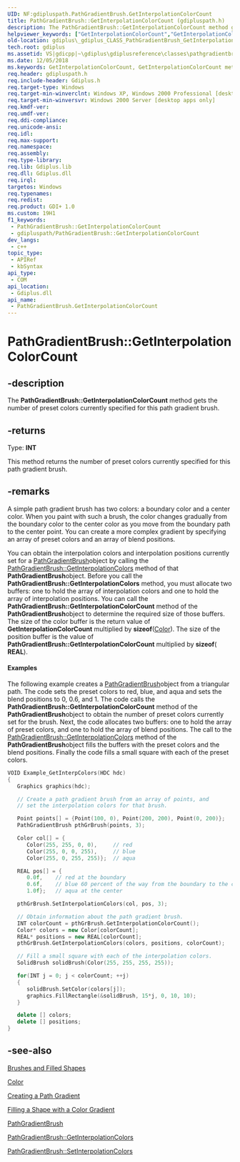 ```yaml
---
UID: NF:gdipluspath.PathGradientBrush.GetInterpolationColorCount
title: PathGradientBrush::GetInterpolationColorCount (gdipluspath.h)
description: The PathGradientBrush::GetInterpolationColorCount method gets the number of preset colors currently specified for this path gradient brush.
helpviewer_keywords: ["GetInterpolationColorCount","GetInterpolationColorCount method [GDI+]","GetInterpolationColorCount method [GDI+]","PathGradientBrush class","PathGradientBrush class [GDI+]","GetInterpolationColorCount method","PathGradientBrush.GetInterpolationColorCount","PathGradientBrush::GetInterpolationColorCount","_gdiplus_CLASS_PathGradientBrush_GetInterpolationColorCount_","gdiplus._gdiplus_CLASS_PathGradientBrush_GetInterpolationColorCount_"]
old-location: gdiplus\_gdiplus_CLASS_PathGradientBrush_GetInterpolationColorCount_.htm
tech.root: gdiplus
ms.assetid: VS|gdicpp|~\gdiplus\gdiplusreference\classes\pathgradientbrushclass\pathgradientbrushmethods\getinterpolationcolorcount_80.htm
ms.date: 12/05/2018
ms.keywords: GetInterpolationColorCount, GetInterpolationColorCount method [GDI+], GetInterpolationColorCount method [GDI+],PathGradientBrush class, PathGradientBrush class [GDI+],GetInterpolationColorCount method, PathGradientBrush.GetInterpolationColorCount, PathGradientBrush::GetInterpolationColorCount, _gdiplus_CLASS_PathGradientBrush_GetInterpolationColorCount_, gdiplus._gdiplus_CLASS_PathGradientBrush_GetInterpolationColorCount_
req.header: gdipluspath.h
req.include-header: Gdiplus.h
req.target-type: Windows
req.target-min-winverclnt: Windows XP, Windows 2000 Professional [desktop apps only]
req.target-min-winversvr: Windows 2000 Server [desktop apps only]
req.kmdf-ver: 
req.umdf-ver: 
req.ddi-compliance: 
req.unicode-ansi: 
req.idl: 
req.max-support: 
req.namespace: 
req.assembly: 
req.type-library: 
req.lib: Gdiplus.lib
req.dll: Gdiplus.dll
req.irql: 
targetos: Windows
req.typenames: 
req.redist: 
req.product: GDI+ 1.0
ms.custom: 19H1
f1_keywords:
 - PathGradientBrush::GetInterpolationColorCount
 - gdipluspath/PathGradientBrush::GetInterpolationColorCount
dev_langs:
 - c++
topic_type:
 - APIRef
 - kbSyntax
api_type:
 - COM
api_location:
 - Gdiplus.dll
api_name:
 - PathGradientBrush.GetInterpolationColorCount
---
```


# PathGradientBrush::GetInterpolationColorCount


## -description

The <b>PathGradientBrush::GetInterpolationColorCount</b> method gets the number of preset colors currently specified for this path gradient brush.



## -returns

Type: <b>INT</b>

This method returns the number of preset colors currently specified for this path gradient brush.

## -remarks

A simple path gradient brush has two colors: a boundary color and a center color. When you paint with such a brush, the color changes gradually from the boundary color to the center color as you move from the boundary path to the center point. You can create a more complex gradient by specifying an array of preset colors and an array of blend positions.

You can obtain the interpolation colors and interpolation positions currently set for a 
				<a href="/windows/desktop/api/gdipluspath/nl-gdipluspath-pathgradientbrush">PathGradientBrush</a>object by calling the <a href="/windows/desktop/api/gdipluspath/nf-gdipluspath-pathgradientbrush-getinterpolationcolors">PathGradientBrush::GetInterpolationColors</a> method of that 
				<b>PathGradientBrush</b>object. Before you call the <b>PathGradientBrush::GetInterpolationColors</b> method, you must allocate two buffers: one to hold the array of interpolation colors and one to hold the array of interpolation positions. You can call the <b>PathGradientBrush::GetInterpolationColorCount</b> method of the 
				<b>PathGradientBrush</b>object to determine the required size of those buffers. The size of the color buffer is the return value of <b>GetInterpolationColorCount</b> multiplied by 
				<b>sizeof</b>(<a href="/windows/desktop/api/gdipluscolor/nl-gdipluscolor-color">Color</a>). The size of the position buffer is the value of <b>PathGradientBrush::GetInterpolationColorCount</b> multiplied by 
				<b>sizeof</b>(
				<b>REAL</b>).


#### Examples



The following example creates a 
						<a href="/windows/desktop/api/gdipluspath/nl-gdipluspath-pathgradientbrush">PathGradientBrush</a>object from a triangular path. The code sets the preset colors to red, blue, and aqua and sets the blend positions to 0, 0.6, and 1. The code calls the <b>PathGradientBrush::GetInterpolationColorCount</b> method of the 
						<b>PathGradientBrush</b>object to obtain the number of preset colors currently set for the brush. Next, the code allocates two buffers: one to hold the array of preset colors, and one to hold the array of blend positions. The call to the <a href="/windows/desktop/api/gdipluspath/nf-gdipluspath-pathgradientbrush-getinterpolationcolors">PathGradientBrush::GetInterpolationColors</a> method of the 
						<b>PathGradientBrush</b>object fills the buffers with the preset colors and the blend positions. Finally the code fills a small square with each of the preset colors.


```cpp
VOID Example_GetInterpColors(HDC hdc)
{
   Graphics graphics(hdc);

   // Create a path gradient brush from an array of points, and
   // set the interpolation colors for that brush.

   Point points[] = {Point(100, 0), Point(200, 200), Point(0, 200)};
   PathGradientBrush pthGrBrush(points, 3);

   Color col[] = {
      Color(255, 255, 0, 0),     // red
      Color(255, 0, 0, 255),     // blue
      Color(255, 0, 255, 255)};  // aqua

   REAL pos[] = {
      0.0f,    // red at the boundary
      0.6f,    // blue 60 percent of the way from the boundary to the center
      1.0f};   // aqua at the center

   pthGrBrush.SetInterpolationColors(col, pos, 3);

   // Obtain information about the path gradient brush.
   INT colorCount = pthGrBrush.GetInterpolationColorCount();
   Color* colors = new Color[colorCount];
   REAL* positions = new REAL[colorCount];
   pthGrBrush.GetInterpolationColors(colors, positions, colorCount);

   // Fill a small square with each of the interpolation colors.
   SolidBrush solidBrush(Color(255, 255, 255, 255));

   for(INT j = 0; j < colorCount; ++j)
   {
      solidBrush.SetColor(colors[j]);
      graphics.FillRectangle(&solidBrush, 15*j, 0, 10, 10);
   }

   delete [] colors;
   delete [] positions; 
}
```

## -see-also

<a href="/windows/desktop/gdiplus/-gdiplus-brushes-and-filled-shapes-about">Brushes and Filled Shapes</a>



<a href="/windows/desktop/api/gdipluscolor/nl-gdipluscolor-color">Color</a>



<a href="/windows/desktop/gdiplus/-gdiplus-creating-a-path-gradient-use">Creating a Path Gradient</a>



<a href="/windows/desktop/gdiplus/-gdiplus-filling-a-shape-with-a-color-gradient-use">Filling a Shape with a Color Gradient</a>



<a href="/windows/desktop/api/gdipluspath/nl-gdipluspath-pathgradientbrush">PathGradientBrush</a>



<a href="/windows/desktop/api/gdipluspath/nf-gdipluspath-pathgradientbrush-getinterpolationcolors">PathGradientBrush::GetInterpolationColors</a>



<a href="/windows/desktop/api/gdipluspath/nf-gdipluspath-pathgradientbrush-setinterpolationcolors">PathGradientBrush::SetInterpolationColors</a>
